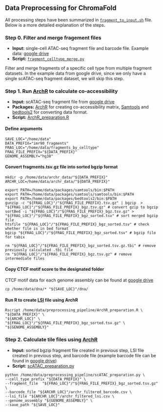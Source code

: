 ## Data Preprocessing for ChromaFold 

All processing steps have been summarized in [`fragment_to_input.sh`](https://github.com/viannegao/ChromaFold/blob/main/preprocessing_pipeline/fragment_to_input.sh) file. Below is a more detailed explanation of the steps. 

### **Step 0**. Filter and merge fragement files

- **Input:** single-cell ATAC-seq fragment file and barcode file. Example data: [google drive](https://drive.google.com/drive/folders/1ZDwumdoC-9lqsVEHUeBs4euN8xcBelhu?usp=sharing)
- **Script:** [`fragment_celltype_merge.py`](https://github.com/viannegao/ChromaFold/blob/main/preprocessing_pipeline/fragment_celltype_merge.py)

Filter and merge fragments of a specific cell type from multiple fragment datasets. In the example data from google drive, since we only have a single scATAC-seq fragment dataset, we will skip this step. 

### **Step 1**. Run [ArchR](https://www.archrproject.com/bookdown/co-accessibility-with-archr.html) to calculate co-accessibility

- **Input:** scATAC-seq fragment file from [google drive](https://drive.google.com/drive/folders/1ZDwumdoC-9lqsVEHUeBs4euN8xcBelhu?usp=sharing)
- **Packages:** [ArchR](https://www.archrproject.com/bookdown/co-accessibility-with-archr.html) for creating co-accessibility matrix, [Samtools](https://www.htslib.org/) and [bedtools2](https://github.com/arq5x/bedtools2) for converting data format.
- **Script:** [ArchR_preparation.R](https://github.com/viannegao/ChromaFold/blob/main/preprocessing_pipeline/ArchR_preparation.R)

#### **Define arguments**
```
SAVE_LOC="/home/data"
DATA_PREFIX="imr90_fragments"
FRAG_LOC="/home/data/fragments_by_celltype"
FRAG_FILE_PREFIX="${DATA_PREFIX}"
GENOME_ASSEMBLY="hg38"
```
#### **Convert fragments.tsv.gz file into sorted bgzip format**
```
mkdir -p /home/data/archr_data/"${DATA_PREFIX}"
ARCHR_LOC=/home/data/archr_data/"${DATA_PREFIX}"

export PATH=/home/data/packages/samtools/bin:$PATH
export PATH=/home/data/packages/samtools/samtools/bin:$PATH
export PATH=/home/data/packages/bedtools2/bin:$PATH
gunzip -c "${FRAG_LOC}"/"${FRAG_FILE_PREFIX}.tsv.gz" | bgzip  > "${FRAG_LOC}"/"${FRAG_FILE_PREFIX}_bgz.tsv.gz" # convert gzip to bgzip
sortBed -i "${FRAG_LOC}"/"${FRAG_FILE_PREFIX}_bgz.tsv.gz" > "${FRAG_LOC}"/"${FRAG_FILE_PREFIX}_bgz_sorted.tsv" # sort merged bgzip file
htsfile "${FRAG_LOC}"/"${FRAG_FILE_PREFIX}_bgz_sorted.tsv" # check whether file is in bed format
bgzip "${FRAG_LOC}"/"${FRAG_FILE_PREFIX}_bgz_sorted.tsv" # bgzip file for tabix

rm "${FRAG_LOC}"/"${FRAG_FILE_PREFIX}_bgz_sorted.tsv.gz.tbi" # remove previously calculated .tbi file
rm "${FRAG_LOC}"/"${FRAG_FILE_PREFIX}_bgz.tsv.gz" # remove intermediate files
```
#### Copy CTCF motif score to the designated folder 

CTCF motif data for each genome assembly can be found at [google drive](https://drive.google.com/drive/folders/1TlfXGix2U-K1UIrOYv8gWGIiSx10dP3M?usp=sharing)
```
cp /home/data/dna/* "${SAVE_LOC}"/dna/
```
#### Run R to create [LSI](https://www.archrproject.com/bookdown/iterative-latent-semantic-indexing-lsi.html) file using ArchR 
```
Rscript /home/data/preprocessing_pipeline/ArchR_preparation.R \
"${DATA_PREFIX}" \
"${ARCHR_LOC}" \
"${FRAG_LOC}"/"${FRAG_FILE_PREFIX}_bgz_sorted.tsv.gz" \
"${GENOME_ASSEMBLY}"
```
### **Step 2**. Calculate tile files using [ArchR](https://www.archrproject.com/bookdown/co-accessibility-with-archr.html)

- **Input:** sorted bgzip fragment file created in previous step, LSI file created in previous step, and barcode file (example barcode file can be found in [google drive](https://drive.google.com/file/d/1rQRQtE8kRpdGAfT04mx2iUbvfvJcuHjW/view?usp=sharing))
- **Script:** [scATAC_preparation.py](https://github.com/viannegao/ChromaFold/blob/main/preprocessing_pipeline/scATAC_preparation.py)
```
python /home/data/preprocessing_pipeline/scATAC_preparation.py \
--cell_type_prefix "${DATA_PREFIX}" \
--fragment_file  "${FRAG_LOC}"/"${FRAG_FILE_PREFIX}_bgz_sorted.tsv.gz" \
--barcode_file "${ARCHR_LOC}"/archr_filtered_barcode.csv \
--lsi_file "${ARCHR_LOC}"/archr_filtered_lsi.csv \
--genome_assembly "${GENOME_ASSEMBLY}" \
--save_path "${SAVE_LOC}"
```

















